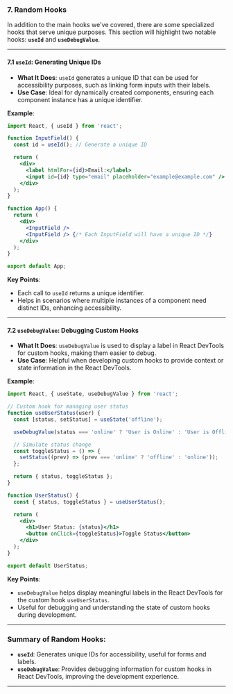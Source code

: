 

### **7. Random Hooks**

In addition to the main hooks we've covered, there are some specialized hooks that serve unique purposes. This section will highlight two notable hooks: **`useId`** and **`useDebugValue`**.

---

#### **7.1 `useId`: Generating Unique IDs**

- **What It Does**: `useId` generates a unique ID that can be used for accessibility purposes, such as linking form inputs with their labels.
- **Use Case**: Ideal for dynamically created components, ensuring each component instance has a unique identifier.

**Example**:
```jsx
import React, { useId } from 'react';

function InputField() {
  const id = useId(); // Generate a unique ID

  return (
    <div>
      <label htmlFor={id}>Email:</label>
      <input id={id} type="email" placeholder="example@example.com" />
    </div>
  );
}

function App() {
  return (
    <div>
      <InputField />
      <InputField /> {/* Each InputField will have a unique ID */}
    </div>
  );
}

export default App;
```

**Key Points**:
- Each call to `useId` returns a unique identifier.
- Helps in scenarios where multiple instances of a component need distinct IDs, enhancing accessibility.

---

#### **7.2 `useDebugValue`: Debugging Custom Hooks**

- **What It Does**: `useDebugValue` is used to display a label in React DevTools for custom hooks, making them easier to debug.
- **Use Case**: Helpful when developing custom hooks to provide context or state information in the React DevTools.

**Example**:
```jsx
import React, { useState, useDebugValue } from 'react';

// Custom hook for managing user status
function useUserStatus(user) {
  const [status, setStatus] = useState('offline');

  useDebugValue(status === 'online' ? 'User is Online' : 'User is Offline'); // Set debug label

  // Simulate status change
  const toggleStatus = () => {
    setStatus((prev) => (prev === 'online' ? 'offline' : 'online'));
  };

  return { status, toggleStatus };
}

function UserStatus() {
  const { status, toggleStatus } = useUserStatus();

  return (
    <div>
      <h1>User Status: {status}</h1>
      <button onClick={toggleStatus}>Toggle Status</button>
    </div>
  );
}

export default UserStatus;
```

**Key Points**:
- `useDebugValue` helps display meaningful labels in the React DevTools for the custom hook `useUserStatus`.
- Useful for debugging and understanding the state of custom hooks during development.

---

### Summary of Random Hooks:
- **`useId`**: Generates unique IDs for accessibility, useful for forms and labels.
- **`useDebugValue`**: Provides debugging information for custom hooks in React DevTools, improving the development experience.

---
